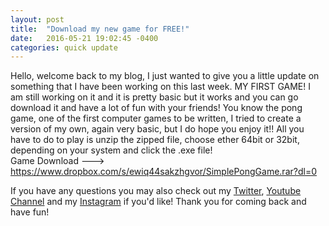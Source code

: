 ```yaml
---
layout: post
title:  "Download my new game for FREE!"
date:   2016-05-21 19:02:45 -0400
categories: quick update
---
```

Hello, welcome back to my blog, I just wanted to give you a little update on something that I have been working on this last week. 
MY FIRST GAME! I am still working on it and it is pretty basic but it works and you can go download it and have a lot of fun with your friends!
You know the pong game, one of the first computer games to be written, I tried to create a version of my own, again very basic, but I do
hope you enjoy it!! All you have to do to play is unzip the zipped file, choose ether 64bit or 32bit, depending on your system
and click the .exe file!   
Game Download ---> https://www.dropbox.com/s/ewiq44sakzhgvor/SimplePongGame.rar?dl=0

If you have any questions you may also check out my [Twitter], [Youtube Channel] and my [Instagram] if you'd like! 
Thank you for coming back and have fun!

[Youtube Channel]: http://www.youtube.com/edw2056
[Twitter]:   https://www.twitter.com/edw2056
[Instagram]:   https://www.instagram.com/_eduardo_vieira_
